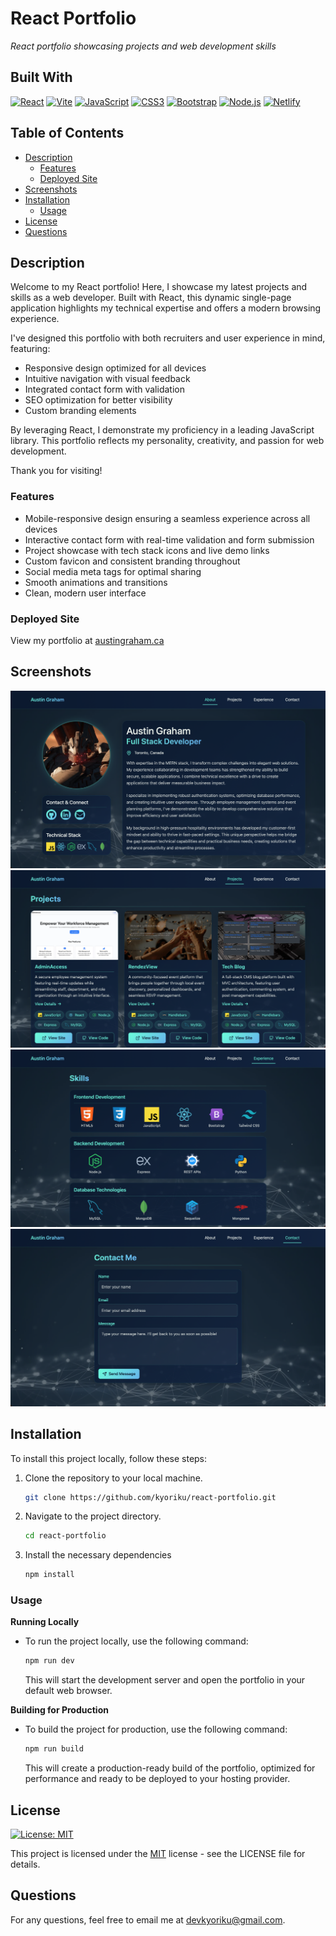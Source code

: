 # React Portfolio
*React portfolio showcasing projects and web development skills* 

## Built With
[![React](https://img.shields.io/badge/React-61DAFB.svg?style=for-the-badge&logo=React&logoColor=black)](https://react.dev/)
[![Vite](https://img.shields.io/badge/vite-%23646CFF.svg?style=for-the-badge&logo=vite&logoColor=white)](https://vitejs.dev/)
[![JavaScript](https://img.shields.io/badge/JavaScript-F7DF1E.svg?style=for-the-badge&logo=JavaScript&logoColor=black)](https://developer.mozilla.org/en-US/docs/Web/JavaScript)
[![CSS3](https://img.shields.io/badge/CSS3-1572B6.svg?style=for-the-badge&logo=CSS3&logoColor=white)](https://developer.mozilla.org/en-US/docs/Web/CSS)
[![Bootstrap](https://img.shields.io/badge/bootstrap-%238511FA.svg?style=for-the-badge&logo=bootstrap&logoColor=white)](https://getbootstrap.com/)
[![Node.js](https://img.shields.io/badge/Node.js-393?style=for-the-badge&logo=nodedotjs&logoColor=fff)](https://nodejs.org/en)
[![Netlify](https://img.shields.io/badge/netlify-%23000000.svg?style=for-the-badge&logo=netlify&logoColor=#00C7B7)](https://www.netlify.com/)

## Table of Contents
- [Description](#description)
  - [Features](#features)
  - [Deployed Site](#deployed-site)
- [Screenshots](#screenshots)
- [Installation](#installation)
  - [Usage](#usage)
- [License](#license)
- [Questions](#questions)

## Description
Welcome to my React portfolio! Here, I showcase my latest projects and skills as a web developer. Built with React, this dynamic single-page application highlights my technical expertise and offers a modern browsing experience.

I've designed this portfolio with both recruiters and user experience in mind, featuring:
- Responsive design optimized for all devices
- Intuitive navigation with visual feedback
- Integrated contact form with validation
- SEO optimization for better visibility
- Custom branding elements

By leveraging React, I demonstrate my proficiency in a leading JavaScript library. This portfolio reflects my personality, creativity, and passion for web development.

Thank you for visiting!

### Features
- Mobile-responsive design ensuring a seamless experience across all devices
- Interactive contact form with real-time validation and form submission
- Project showcase with tech stack icons and live demo links
- Custom favicon and consistent branding throughout
- Social media meta tags for optimal sharing
- Smooth animations and transitions
- Clean, modern user interface

### Deployed Site
View my portfolio at [austingraham.ca](https://austingraham.ca)

## Screenshots
![about](public/readme-screenshots/about.jpg)
![portfolio](public/readme-screenshots/projects.jpg)
![experience](public/readme-screenshots/experience.jpg)
![contact](public/readme-screenshots/contact.jpg)

## Installation
To install this project locally, follow these steps:

1. Clone the repository to your local machine.
    ```bash
    git clone https://github.com/kyoriku/react-portfolio.git
    ```
2. Navigate to the project directory.
    ```bash
    cd react-portfolio
    ```
3. Install the necessary dependencies
    ```bash
    npm install
    ```

### Usage
**Running Locally**
- To run the project locally, use the following command:
  ```bash
  npm run dev
  ```
  This will start the development server and open the portfolio in your default web browser.

**Building for Production**
- To build the project for production, use the following command:
  ```bash
  npm run build
  ```
  This will create a production-ready build of the portfolio, optimized for performance and ready to be deployed to your hosting provider.

## License
[![License: MIT](https://img.shields.io/badge/License-MIT-blue.svg?style=for-the-badge&logo=mit)](https://opensource.org/licenses/MIT)

This project is licensed under the [MIT](https://opensource.org/licenses/MIT) license - see the LICENSE file for details.

## Questions
For any questions, feel free to email me at devkyoriku@gmail.com.